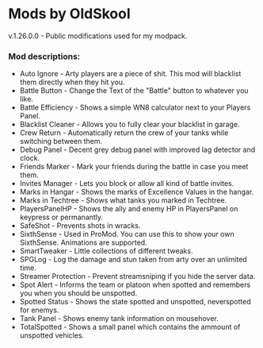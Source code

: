 # Mods by OldSkool
v.1.26.0.0 - Public modifications used for my modpack.

### Mod descriptions:
* Auto Ignore - Arty players are a piece of shit. This mod will blacklist them directly when they hit you.
* Battle Button - Change the Text of the "Battle" button to whatever you like.
* Battle Efficiency - Shows a simple WN8 calculator next to your Players Panel.
* Blacklist Cleaner - Allows you to fully clear your blacklist in garage.
* Crew Return - Automatically return the crew of your tanks while switching between them.
* Debug Panel - Decent grey debug panel with improved lag detector and clock.
* Friends Marker - Mark your friends during the battle in case you meet them.
* Invites Manager - Lets you block or allow all kind of battle invites.
* Marks in Hangar - Shows the marks of Excellence Values in the hangar.
* Marks in Techtree - Shows what tanks you marked in Techtree.
* PlayersPanelHP - Shows the ally and enemy HP in PlayersPanel on keypress or permanantly.
* SafeShot - Prevents shots in wracks.
* SixthSense - Used in ProMod. You can use this to show your own SixthSense. Animations are supported.
* SmartTweaker - Little collections of different tweaks.
* SPGLog - Log the damage and stun taken from arty over an unlimited time.
* Streamer Protection - Prevent streamsniping if you hide the server data.
* Spot Alert - Informs the team or platoon when spotted and remembers you when you should be unspotted.
* Spotted Status - Shows the state spotted and unspotted, neverspotted for enemys.
* Tank Panel - Shows enemy tank information on mousehover.
* TotalSpotted - Shows a small panel which contains the ammount of unspotted vehicles.

